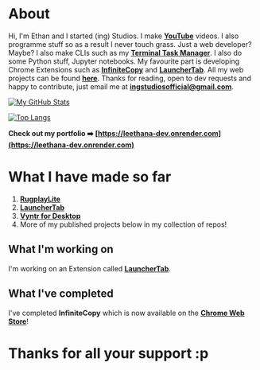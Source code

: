 # About
Hi, I'm Ethan and I started (ing) Studios. I make [**YouTube**](https://youtube.com/@ai-turtle) videos. I also programme stuff so as a result I never touch grass. Just a web developer? Maybe? I also make CLIs such as my [**Terminal Task Manager**](https://github.com/ingStudiosOfficial/terminaltaskmanager). I also do some Python stuff, Jupyter notebooks. My favourite part is developing Chrome Extensions such as [**InfiniteCopy**](https://github.com/ing-Studios-Web-Labs/infinitecopy) and [**LauncherTab**](https://github.com/ing-Studios-Web-Labs/launchertab). All my web projects can be found [**here**](https://github.com/ing-Studios-Web-Labs). Thanks for reading, open to dev requests and happy to contribute, just email me at [**ingstudiosofficial@gmail.com**](mailto:ingstudiosofficial@gmail.com?subject=Developer%20Request).

[![My GitHub Stats](https://github-readme-stats.vercel.app/api?username=ingStudiosOfficial)](https://github.com/anuraghazra/github-readme-stats)

[![Top Langs](https://github-readme-stats.vercel.app/api/top-langs/?username=ingStudiosOfficial)](https://github.com/anuraghazra/github-readme-stats)

**Check out my portfolio ➡️ [https://leethana-dev.onrender.com](https://leethana-dev.onrender.com)**

# What I have made so far
1. [**RugplayLite**](https://github.com/ing-Studios-Web-Labs/rugplaylite)
2. [**LauncherTab**](https://github.com/ing-Studios-Web-Labs/launchertab)
3. [**Vyntr for Desktop**](https://github.com/ingStudiosOfficial/vyntrdesktop)
4. More of my published projects below in my collection of repos!

## What I'm working on
I'm working on an Extension called [**LauncherTab**](https://github.com/ing-Studios-Web-Labs/launchertab).

## What I've completed
I've completed **InfiniteCopy** which is now available on the [**Chrome Web Store**](https://chromewebstore.google.com/detail/infinitecopy/pdpmaoljompdbigcclpkkhjoiompjpkc)!

# Thanks for all your support :p
